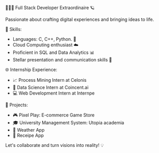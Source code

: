 🧑🏻‍💻 Full Stack Developer Extraordinaire 🪐

Passionate about crafting digital experiences and bringing ideas to life.

🚀 Skills:
- Languages: C, C++, Python. 🐍
- Cloud Computing enthusiast ☁️
- Proficient in SQL and Data Analytics 📊
- Stellar presentation and communication skills 🎤

🌐 Internship Experience:
- 📈 Process Mining Intern at Celonis
- 🤖 Data Science Intern at Coincent.ai
- 💻 Web Development Intern at Internpe

🚀 Projects:
- 🎮 Pixel Play: E-commerce Game Store
- 🎓 University Management System: Utopia academia
- 🌠 Weather App
- 🥗 Receipe App

Let's collaborate and turn visions into reality! 💡
